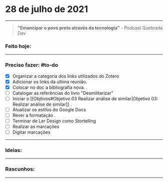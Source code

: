 # 28  de julho de 2021

----

> **"Emancipar o povo preto através da tecnologia"**
\- Podcast Quebrada Dev

### Feito hoje:

---

### Preciso fazer: #to-do
- [x] Organizar a categoria dos links utilizados do Zotero 
- [x] Adicionar os links da ultima reunião. 
- [x] Colocar no doc a bibliografia nova.
.
- [ ] Catalogar as referências do livro "Desmilitarizar"
- [ ] Iniciar o [[Objtivos#Objetivo 03 Realizar análise de similar|Objetivo 03: Realizar análise de similar]]
.
- [ ] Atualizar os estilos do Google Docs
- [ ] Rever a formatação
.
- [ ] Terminar de Ler Design como Stortelling
- [ ] Realizar as marcações
- [ ] Digitar marcações

---

### Ideias:


---

### Rascunhos:


---

